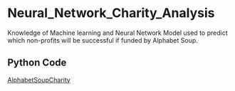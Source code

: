 # Neural_Network_Charity_Analysis
Knowledge of Machine learning and Neural Network Model used to predict which non-profits will be successful if funded by Alphabet Soup.

## Python Code
[AlphabetSoupCharity](https://github.com/MSF2141/Neural_Network_Charity_Analysis/blob/58d0ac033a4baf437d77323942b3a6066e821a48/AlphabetSoupCharity.ipynb)
